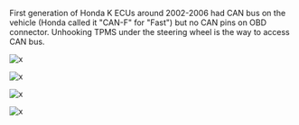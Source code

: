 First generation of Honda K ECUs around 2002-2006 had CAN bus on the vehicle (Honda called it "CAN-F" for "Fast") but no CAN pins on OBD connector. Unhooking TPMS under the steering wheel is the way to access CAN bus.

![x](OEM-Docs/Honda/2006-civic-tmps.png)

![x](OEM-Docs/Honda/2006-civic-tmps-pinout.png)

![x](OEM-Docs/Honda/2006-civic-tmps-plug.png)

![x](OEM-Docs/Honda/2007_acura_TSX_buses.png)
